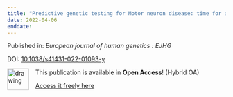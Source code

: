 ```yaml
---
title: "Predictive genetic testing for Motor neuron disease: time for a guideline?"
date: 2022-04-06
enddate:
---
```


Published in: *European journal of human genetics : EJHG*

DOI: [10.1038/s41431-022-01093-y](https://doi.org/10.1038/s41431-022-01093-y)

<img src="https://upload.wikimedia.org/wikipedia/commons/thumb/7/77/Open_Access_logo_PLoS_transparent.svg/800px-Open_Access_logo_PLoS_transparent.svg.png" alt="drawing" width="50" align="left"/> &nbsp;&nbsp;&nbsp;This publication is available in **Open Access**! (Hybrid OA)

&nbsp;&nbsp;&nbsp;[Access it freely here](https://www.nature.com/articles/s41431-022-01093-y.pdf
)

